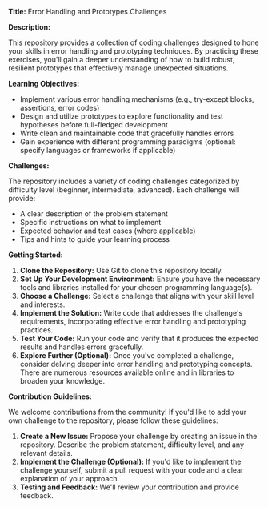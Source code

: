 
**Title:** Error Handling and Prototypes Challenges

**Description:**

This repository provides a collection of coding challenges designed to hone your skills in error handling and prototyping techniques. By practicing these exercises, you'll gain a deeper understanding of how to build robust, resilient prototypes that effectively manage unexpected situations.

**Learning Objectives:**

* Implement various error handling mechanisms (e.g., try-except blocks, assertions, error codes)
* Design and utilize prototypes to explore functionality and test hypotheses before full-fledged development
* Write clean and maintainable code that gracefully handles errors
* Gain experience with different programming paradigms (optional: specify languages or frameworks if applicable)

**Challenges:**

The repository includes a variety of coding challenges categorized by difficulty level (beginner, intermediate, advanced). Each challenge will provide:

* A clear description of the problem statement
* Specific instructions on what to implement
* Expected behavior and test cases (where applicable)
* Tips and hints to guide your learning process

**Getting Started:**

1. **Clone the Repository:** Use Git to clone this repository locally.
2. **Set Up Your Development Environment:** Ensure you have the necessary tools and libraries installed for your chosen programming language(s).
3. **Choose a Challenge:** Select a challenge that aligns with your skill level and interests.
4. **Implement the Solution:** Write code that addresses the challenge's requirements, incorporating effective error handling and prototyping practices.
5. **Test Your Code:** Run your code and verify that it produces the expected results and handles errors gracefully.
6. **Explore Further (Optional):** Once you've completed a challenge, consider delving deeper into error handling and prototyping concepts. There are numerous resources available online and in libraries to broaden your knowledge.

**Contribution Guidelines:**

We welcome contributions from the community! If you'd like to add your own challenge to the repository, please follow these guidelines:

1. **Create a New Issue:** Propose your challenge by creating an issue in the repository. Describe the problem statement, difficulty level, and any relevant details.
2. **Implement the Challenge (Optional):** If you'd like to implement the challenge yourself, submit a pull request with your code and a clear explanation of your approach.
3. **Testing and Feedback:** We'll review your contribution and provide feedback.
